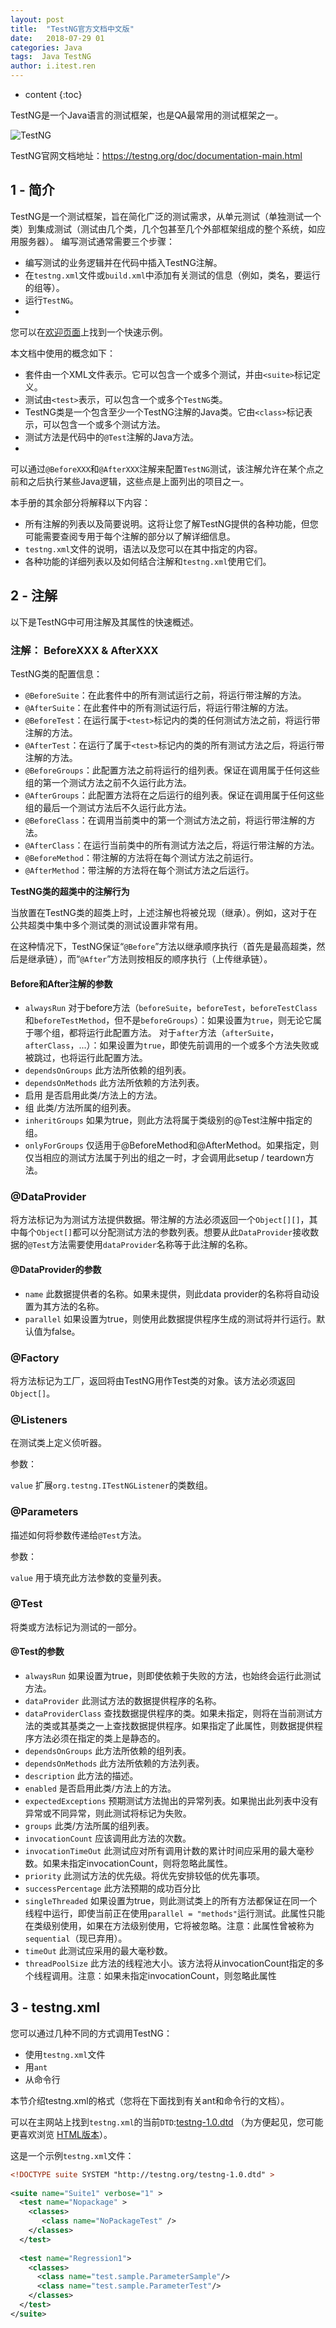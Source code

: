 ```yaml
---
layout: post
title:  "TestNG官方文档中文版"
date:   2018-07-29 01
categories: Java
tags:  Java TestNG
author: i.itest.ren
---
```


* content
{:toc}

TestNG是一个Java语言的测试框架，也是QA最常用的测试框架之一。

![TestNG](http://zdx0122.qiniudn.com/intro.png)





TestNG官网文档地址：https://testng.org/doc/documentation-main.html

## 1 - 简介 ##

TestNG是一个测试框架，旨在简化广泛的测试需求，从单元测试（单独测试一个类）到集成测试（测试由几个类，几个包甚至几个外部框架组成的整个系统，如应用服务器）。
编写测试通常需要三个步骤：

- 编写测试的业务逻辑并在代码中插入TestNG注解。
- 在`testng.xml`文件或`build.xml`中添加有关测试的信息（例如，类名，要运行的组等）。
- 运行`TestNG`。
- 
您可以在[欢迎页面](http://testng.org/doc/index.html)上找到一个快速示例。

本文档中使用的概念如下：

- 套件由一个XML文件表示。它可以包含一个或多个测试，并由`<suite>`标记定义。
- 测试由`<test>`表示，可以包含一个或多个`TestNG`类。
- TestNG类是一个包含至少一个TestNG注解的Java类。它由`<class>`标记表示，可以包含一个或多个测试方法。
- 测试方法是代码中的`@Test`注解的Java方法。
- 
可以通过`@BeforeXXX`和`@AfterXXX`注解来配置`TestNG`测试，该注解允许在某个点之前和之后执行某些Java逻辑，这些点是上面列出的项目之一。

本手册的其余部分将解释以下内容：

- 所有注解的列表以及简要说明。这将让您了解TestNG提供的各种功能，但您可能需要查阅专用于每个注解的部分以了解详细信息。
- `testng.xml`文件的说明，语法以及您可以在其中指定的内容。
- 各种功能的详细列表以及如何结合注解和`testng.xml`使用它们。


## 2 - 注解 ##

以下是TestNG中可用注解及其属性的快速概述。

### 注解： BeforeXXX & AfterXXX ###

TestNG类的配置信息： 

- `@BeforeSuite`：在此套件中的所有测试运行之前，将运行带注解的方法。 
- `@AfterSuite`：在此套件中的所有测试运行后，将运行带注解的方法。 
- `@BeforeTest`：在运行属于`<test>`标记内的类的任何测试方法之前，将运行带注解的方法。 
- `@AfterTest`：在运行了属于`<test>`标记内的类的所有测试方法之后，将运行带注解的方法。 
- `@BeforeGroups`：此配置方法之前将运行的组列表。保证在调用属于任何这些组的第一个测试方法之前不久运行此方法。 
- `@AfterGroups`：此配置方法将在之后运行的组列表。保证在调用属于任何这些组的最后一个测试方法后不久运行此方法。 
- `@BeforeClass`：在调用当前类中的第一个测试方法之前，将运行带注解的方法。 
- `@AfterClass`：在运行当前类中的所有测试方法之后，将运行带注解的方法。 
- `@BeforeMethod`：带注解的方法将在每个测试方法之前运行。 
- `@AfterMethod`：带注解的方法将在每个测试方法之后运行。

**TestNG类的超类中的注解行为**

当放置在TestNG类的超类上时，上述注解也将被兑现（继承）。例如，这对于在公共超类中集中多个测试类的测试设置非常有用。

在这种情况下，TestNG保证“`@Before`”方法以继承顺序执行（首先是最高超类，然后是继承链），而“`@After`”方法则按相反的顺序执行（上传继承链）。

#### Before和After注解的参数 ####

- `alwaysRun`	对于before方法（`beforeSuite`，`beforeTest`，`beforeTestClass`和`beforeTestMethod`，但不是`beforeGroups`）：如果设置为`true`，则无论它属于哪个组，都将运行此配置方法。 
对于`after`方法（`afterSuite`，`afterClass`，...）：如果设置为`true`，即使先前调用的一个或多个方法失败或被跳过，也将运行此配置方法。
- `dependsOnGroups`	此方法所依赖的组列表。
- `dependsOnMethods`	此方法所依赖的方法列表。
- 启用	是否启用此类/方法上的方法。
- 组	此类/方法所属的组列表。
- `inheritGroups`	如果为true，则此方法将属于类级别的@Test注解中指定的组。
- `onlyForGroups`	仅适用于@BeforeMethod和@AfterMethod。如果指定，则仅当相应的测试方法属于列出的组之一时，才会调用此setup / teardown方法。

### @DataProvider ###

将方法标记为为测试方法提供数据。带注解的方法必须返回一个`Object[][]`，其中每个`Object[]`都可以分配测试方法的参数列表。想要从此`DataProvider`接收数据的`@Test`方法需要使用`dataProvider`名称等于此注解的名称。

#### @DataProvider的参数 ####

- `name` 此数据提供者的名称。如果未提供，则此data provider的名称将自动设置为其方法的名称。
- `parallel` 如果设置为true，则使用此数据提供程序生成的测试将并行运行。默认值为false。

### @Factory ###

将方法标记为工厂，返回将由TestNG用作Test类的对象。该方法必须返回`Object[]`。

### @Listeners ###

在测试类上定义侦听器。

参数：

`value` 扩展`org.testng.ITestNGListener`的类数组。

### @Parameters ###

描述如何将参数传递给`@Test`方法。

参数：

`value` 用于填充此方法参数的变量列表。

### @Test ###

将类或方法标记为测试的一部分。

#### @Test的参数 ####

- `alwaysRun`	如果设置为true，则即使依赖于失败的方法，也始终会运行此测试方法。
- `dataProvider`	此测试方法的数据提供程序的名称。
- `dataProviderClass`	查找数据提供程序的类。如果未指定，则将在当前测试方法的类或其基类之一上查找数据提供程序。如果指定了此属性，则数据提供程序方法必须在指定的类上是静态的。
- `dependsOnGroups`	此方法所依赖的组列表。
- `dependsOnMethods`	此方法所依赖的方法列表。
- `description`	此方法的描述。
- `enabled`	是否启用此类/方法上的方法。
- `expectedExceptions`	预期测试方法抛出的异常列表。如果抛出此列表中没有异常或不同异常，则此测试将标记为失败。
- `groups`	此类/方法所属的组列表。
- `invocationCount`	应该调用此方法的次数。
- `invocationTimeOut`	此测试应对所有调用计数的累计时间应采用的最大毫秒数。如果未指定invocationCount，则将忽略此属性。
- `priority`	此测试方法的优先级。将优先安排较低的优先事项。
- `successPercentage`	此方法预期的成功百分比
- `singleThreaded`	如果设置为true，则此测试类上的所有方法都保证在同一个线程中运行，即使当前正在使用`parallel = "methods"`运行测试。此属性只能在类级别使用，如果在方法级别使用，它将被忽略。注意：此属性曾被称为`sequential`（现已弃用）。
- `timeOut`	此测试应采用的最大毫秒数。
- `threadPoolSize`	此方法的线程池大小。该方法将从invocationCount指定的多个线程调用。注意：如果未指定invocationCount，则忽略此属性

## 3 - testng.xml ##

您可以通过几种不同的方式调用TestNG：

- 使用`testng.xml`文件
- 用`ant`
- 从命令行

本节介绍testng.xml的格式（您将在下面找到有关ant和命令行的文档）。

可以在主网站上找到`testng.xml`的当前`DTD`:[testng-1.0.dtd](http://testng.org/testng-1.0.dtd) （为方便起见，您可能更喜欢浏览 [HTML版本](http://testng.org/dtd)）。

这是一个示例`testng.xml`文件：

```xml
<!DOCTYPE suite SYSTEM "http://testng.org/testng-1.0.dtd" >
  
<suite name="Suite1" verbose="1" >
  <test name="Nopackage" >
    <classes>
       <class name="NoPackageTest" />
    </classes>
  </test>
 
  <test name="Regression1">
    <classes>
      <class name="test.sample.ParameterSample"/>
      <class name="test.sample.ParameterTest"/>
    </classes>
  </test>
</suite>
```